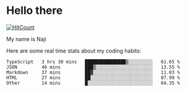 # Hello there

[![HitCount](http://hits.dwyl.com/na-ji/na-ji.svg)](https://youtu.be/dQw4w9WgXcQ)

My name is Naji

Here are some real time stats about my coding habits:

<!--START_SECTION:waka-->
```text
TypeScript   3 hrs 30 mins   ███████████████▒░░░░░░░░░   61.65 % 
JSON         46 mins         ███▒░░░░░░░░░░░░░░░░░░░░░   13.55 % 
Markdown     37 mins         ██▓░░░░░░░░░░░░░░░░░░░░░░   11.03 % 
HTML         27 mins         ██░░░░░░░░░░░░░░░░░░░░░░░   07.99 % 
Other        14 mins         █░░░░░░░░░░░░░░░░░░░░░░░░   04.35 % 
```
<!--END_SECTION:waka-->
